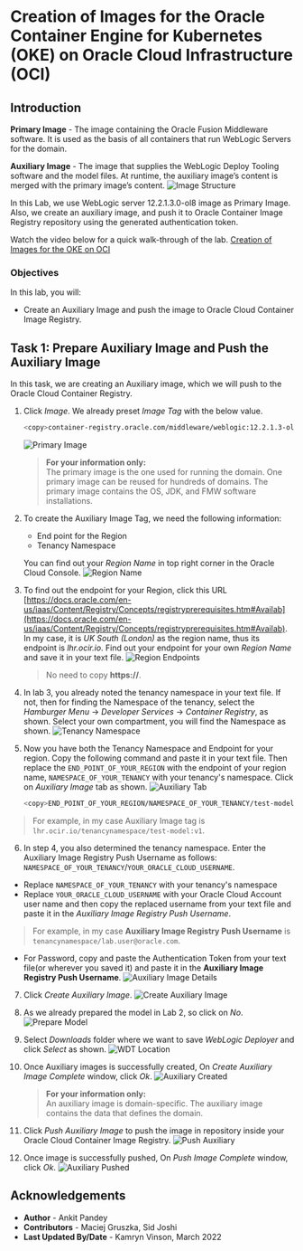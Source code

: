 # Creation of Images for the Oracle Container Engine for Kubernetes (OKE) on Oracle Cloud Infrastructure (OCI)

## Introduction

**Primary Image** - The image containing the Oracle Fusion Middleware software. It is used as the basis of all containers that run WebLogic Servers for the domain.

**Auxiliary Image** - The image that supplies the WebLogic Deploy Tooling software and the model files. At runtime, the auxiliary image’s content is merged with the primary image’s content.
    ![Image Structure](images/image-structure.png)

In this Lab, we use WebLogic server 12.2.1.3.0-ol8 image as Primary Image. Also, we create an auxiliary image, and push it to Oracle Container Image Registry repository using the generated authentication token. 

Watch the video below for a quick walk-through of the lab.
[Creation of Images for the OKE on OCI](videohub:1_nzveoikz)

### Objectives

In this lab, you will:

* Create an Auxiliary Image and push the image to Oracle Cloud Container Image Registry.

## Task 1: Prepare Auxiliary Image and Push the Auxiliary Image  

In this task, we are creating an Auxiliary image, which we will push to the Oracle Cloud Container Registry.

1. Click *Image*. We already preset *Image Tag* with the below value. 

    ```bash
    <copy>container-registry.oracle.com/middleware/weblogic:12.2.1.3-ol8</copy>
    ```
    ![Primary Image](images/primary-image.png)
    > **For your information only:**<br>
    > The primary image is the one used for running the domain. One primary image can be reused for hundreds of domains. The primary image contains the OS, JDK, and FMW software installations.

2. To create the Auxiliary Image Tag, we need the following information:

    * End point for the Region
    * Tenancy Namespace

    You can find out your *Region Name* in top right corner in the Oracle Cloud Console.
    ![Region Name](images/region-name.png)

3. To find out the endpoint for your Region, click this URL [https://docs.oracle.com/en-us/iaas/Content/Registry/Concepts/registryprerequisites.htm#Availab](https://docs.oracle.com/en-us/iaas/Content/Registry/Concepts/registryprerequisites.htm#Availab). In my case, it is *UK South (London)* as the region name, thus its endpoint is *lhr.ocir.io*. Find out your endpoint for your own *Region Name* and save it in your text file.
    ![Region Endpoints](images/region-endpoints.png)
    > No need to copy **https://**. 

4. In lab 3, you already noted the tenancy namespace in your text file. If not, then for finding the Namespace of the tenancy, select the *Hamburger Menu* -> *Developer Services* -> *Container Registry*, as shown. Select your own compartment, you will find the Namespace as shown.
    ![Tenancy Namespace](images/tenancy-namespace.png)

5. Now you have both the Tenancy Namespace and Endpoint for your region. Copy the following command and paste it in your text file. Then replace the `END_POINT_OF_YOUR_REGION` with the endpoint of your region name, `NAMESPACE_OF_YOUR_TENANCY` with your tenancy's namespace. Click on *Auxiliary Image* tab as shown.
    ![Auxiliary Tab](images/auxiliary-tab.png)

    ````bash
    <copy>END_POINT_OF_YOUR_REGION/NAMESPACE_OF_YOUR_TENANCY/test-model:v1</copy>
    ````

> For example, in my case Auxiliary Image tag is `lhr.ocir.io/tenancynamespace/test-model:v1`.

6. In step 4, you also determined the tenancy namespace.
Enter the  Auxiliary Image Registry Push Username as follows: `NAMESPACE_OF_YOUR_TENANCY`/`YOUR_ORACLE_CLOUD_USERNAME`. <br>
* Replace `NAMESPACE_OF_YOUR_TENANCY` with your tenancy's namespace
* Replace `YOUR_ORACLE_CLOUD_USERNAME` with your Oracle Cloud Account user name and then copy the replaced username from your text file and paste it in the *Auxiliary Image Registry Push Username*.
> For example, in my case **Auxiliary Image Registry Push Username** is `tenancynamespace/lab.user@oracle.com`.
* For Password, copy and paste the Authentication Token from your text file(or wherever you saved it) and paste it in the **Auxiliary Image Registry Push Username**.
    ![Auxiliary Image Details](images/auxiliary-image-details.png)

7. Click *Create Auxiliary Image*.
    ![Create Auxiliary Image](images/create-auxiliary-image.png)

8. As we already prepared the model in Lab 2, so click on *No*.
    ![Prepare Model](images/prepare-model.png)

9. Select *Downloads* folder where we want to save *WebLogic Deployer* and click *Select* as shown.
    ![WDT Location](images/wdt-location.png)

10. Once Auxiliary images is successfully created, On *Create Auxiliary Image Complete* window, click *Ok*.
    ![Auxiliary Created](images/auxiliary-created.png)
    > **For your information only:**<br>
    >  An auxiliary image is domain-specific. The auxiliary image contains the data that defines the domain.

11. Click *Push Auxiliary Image* to push the image in repository inside your Oracle Cloud Container Image Registry.
    ![Push Auxiliary](images/push-auxiliary.png)

12. Once image is successfully pushed, On *Push Image Complete* window, click *Ok*. 
    ![Auxiliary Pushed](images/auxiliary-pushed.png)



## Acknowledgements

* **Author** -  Ankit Pandey
* **Contributors** - Maciej Gruszka, Sid Joshi
* **Last Updated By/Date** - Kamryn Vinson, March 2022